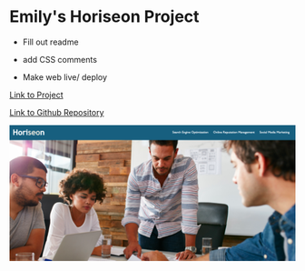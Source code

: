 # Emily's Horiseon Project

- Fill out readme

- add CSS comments 

- Make web live/ deploy

[Link to Project](https://emismol.github.io/horiseon-challenge/)

[Link to Github Repository](https://github.com/emismol/horiseon-challenge)

![home page image](/screenshots/homepagemainmenu.png)